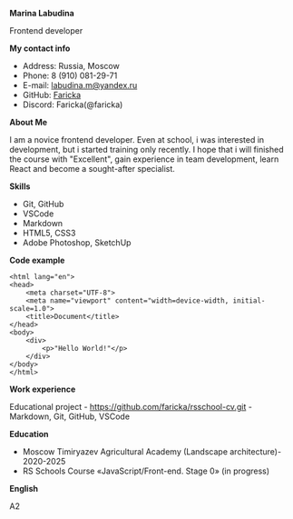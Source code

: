 **Marina Labudina**

Frontend developer

**My contact info**
* Address: Russia, Moscow
* Phone: 8 (910) 081-29-71
* E-mail: labudina.m@yandex.ru
* GitHub: [Faricka](https://github.com/faricka)
* Discord: Faricka(@faricka)

**About Me**

I am a novice frontend developer. Even at school, i was interested in development, but i started training only recently. I hope that i will finished the course with "Excellent", gain experience in team development, learn React and become a sought-after specialist.


**Skills**
* Git, GitHub
* VSCode
* Markdown
* HTML5, CSS3
* Adobe Photoshop, SketchUp

**Code example**
```<!DOCTYPE html>
<html lang="en">
<head>
    <meta charset="UTF-8">
    <meta name="viewport" content="width=device-width, initial-scale=1.0">
    <title>Document</title>
</head>
<body>
    <div>
        <p>"Hello World!"</p>
    </div>
</body>
</html>
```

**Work experience**

Educational project - https://github.com/faricka/rsschool-cv.git - Markdown, Git, GitHub, VSCode

**Education**
* Moscow Timiryazev Agricultural Academy (Landscape architecture)- 2020-2025 
* RS Schools Course «JavaScript/Front-end. Stage 0» (in progress)

**English** 

A2